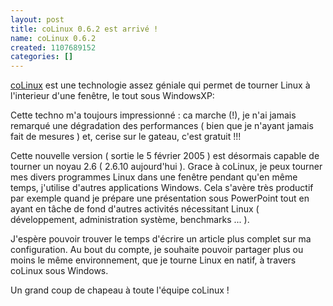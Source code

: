 ```yaml
---
layout: post
title: coLinux 0.6.2 est arrivé !
name: coLinux 0.6.2
created: 1107689152
categories: []
---
```

<a href="http://www.colinux.org">coLinux</a> est une technologie assez géniale qui permet de tourner Linux à l'interieur d'une fenêtre, le tout sous WindowsXP:

Cette techno m'a toujours impressionné : ca marche (!), je n'ai jamais remarqué une dégradation des performances ( bien que je n'ayant jamais fait de mesures )
et, cerise sur le gateau, c'est gratuit !!!
<!--break-->
Cette nouvelle version ( sortie le 5 février 2005 ) est désormais capable de tourner un noyau 2.6 ( 2.6.10 aujourd'hui ).
Grace à coLinux, je peux tourner mes divers programmes Linux dans une fenêtre pendant qu'en même temps, j'utilise d'autres applications Windows.
Cela s'avère très productif par exemple quand je prépare une présentation sous PowerPoint tout en ayant en tâche de fond d'autres activités nécessitant Linux
( développement, administration système, benchmarks ... ).

J'espère pouvoir trouver le temps d'écrire un article plus complet sur ma configuration. Au bout du compte, je souhaite pouvoir partager plus ou moins le même
environnement, que je tourne Linux en natif, à travers coLinux sous Windows.

Un grand coup de chapeau à toute l'équipe coLinux !

